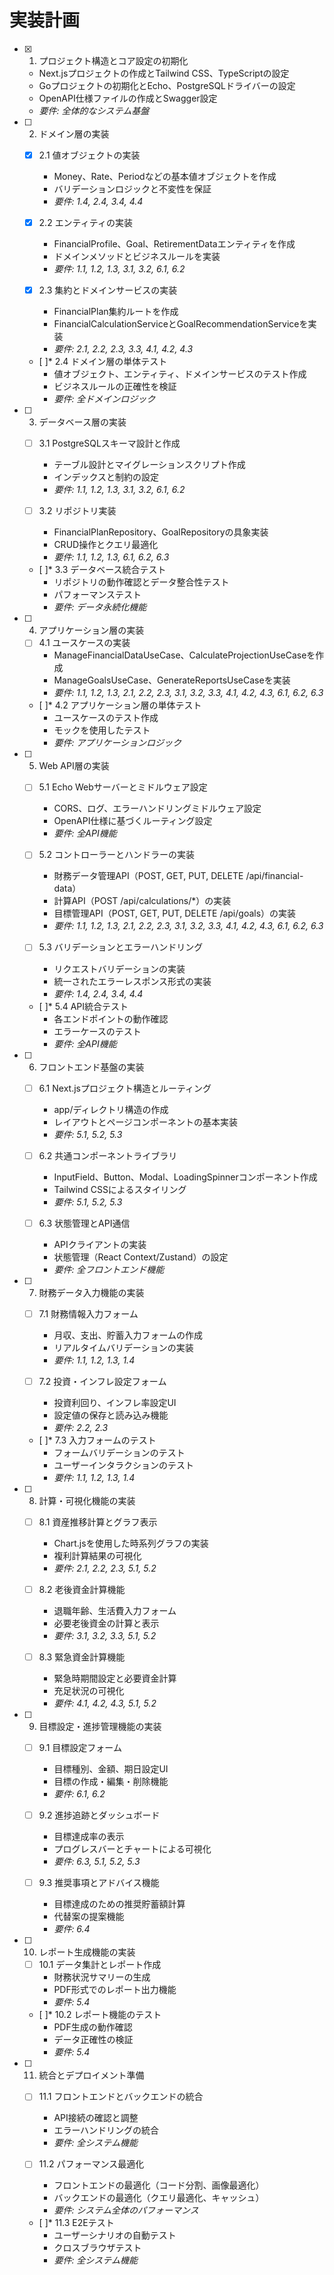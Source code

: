 # 実装計画

- [x] 1. プロジェクト構造とコア設定の初期化
  - Next.jsプロジェクトの作成とTailwind CSS、TypeScriptの設定
  - Goプロジェクトの初期化とEcho、PostgreSQLドライバーの設定
  - OpenAPI仕様ファイルの作成とSwagger設定
  - _要件: 全体的なシステム基盤_

- [ ] 2. ドメイン層の実装
  - [x] 2.1 値オブジェクトの実装
    - Money、Rate、Periodなどの基本値オブジェクトを作成
    - バリデーションロジックと不変性を保証
    - _要件: 1.4, 2.4, 3.4, 4.4_

  - [x] 2.2 エンティティの実装
    - FinancialProfile、Goal、RetirementDataエンティティを作成
    - ドメインメソッドとビジネスルールを実装
    - _要件: 1.1, 1.2, 1.3, 3.1, 3.2, 6.1, 6.2_

  - [x] 2.3 集約とドメインサービスの実装
    - FinancialPlan集約ルートを作成
    - FinancialCalculationServiceとGoalRecommendationServiceを実装
    - _要件: 2.1, 2.2, 2.3, 3.3, 4.1, 4.2, 4.3_

  - [ ]* 2.4 ドメイン層の単体テスト
    - 値オブジェクト、エンティティ、ドメインサービスのテスト作成
    - ビジネスルールの正確性を検証
    - _要件: 全ドメインロジック_

- [ ] 3. データベース層の実装
  - [ ] 3.1 PostgreSQLスキーマ設計と作成
    - テーブル設計とマイグレーションスクリプト作成
    - インデックスと制約の設定
    - _要件: 1.1, 1.2, 1.3, 3.1, 3.2, 6.1, 6.2_

  - [ ] 3.2 リポジトリ実装
    - FinancialPlanRepository、GoalRepositoryの具象実装
    - CRUD操作とクエリ最適化
    - _要件: 1.1, 1.2, 1.3, 6.1, 6.2, 6.3_

  - [ ]* 3.3 データベース統合テスト
    - リポジトリの動作確認とデータ整合性テスト
    - パフォーマンステスト
    - _要件: データ永続化機能_

- [ ] 4. アプリケーション層の実装
  - [ ] 4.1 ユースケースの実装
    - ManageFinancialDataUseCase、CalculateProjectionUseCaseを作成
    - ManageGoalsUseCase、GenerateReportsUseCaseを実装
    - _要件: 1.1, 1.2, 1.3, 2.1, 2.2, 2.3, 3.1, 3.2, 3.3, 4.1, 4.2, 4.3, 6.1, 6.2, 6.3_

  - [ ]* 4.2 アプリケーション層の単体テスト
    - ユースケースのテスト作成
    - モックを使用したテスト
    - _要件: アプリケーションロジック_

- [ ] 5. Web API層の実装
  - [ ] 5.1 Echo Webサーバーとミドルウェア設定
    - CORS、ログ、エラーハンドリングミドルウェア設定
    - OpenAPI仕様に基づくルーティング設定
    - _要件: 全API機能_

  - [ ] 5.2 コントローラーとハンドラーの実装
    - 財務データ管理API（POST, GET, PUT, DELETE /api/financial-data）
    - 計算API（POST /api/calculations/*）の実装
    - 目標管理API（POST, GET, PUT, DELETE /api/goals）の実装
    - _要件: 1.1, 1.2, 1.3, 2.1, 2.2, 2.3, 3.1, 3.2, 3.3, 4.1, 4.2, 4.3, 6.1, 6.2, 6.3_

  - [ ] 5.3 バリデーションとエラーハンドリング
    - リクエストバリデーションの実装
    - 統一されたエラーレスポンス形式の実装
    - _要件: 1.4, 2.4, 3.4, 4.4_

  - [ ]* 5.4 API統合テスト
    - 各エンドポイントの動作確認
    - エラーケースのテスト
    - _要件: 全API機能_

- [ ] 6. フロントエンド基盤の実装
  - [ ] 6.1 Next.jsプロジェクト構造とルーティング
    - app/ディレクトリ構造の作成
    - レイアウトとページコンポーネントの基本実装
    - _要件: 5.1, 5.2, 5.3_

  - [ ] 6.2 共通コンポーネントライブラリ
    - InputField、Button、Modal、LoadingSpinnerコンポーネント作成
    - Tailwind CSSによるスタイリング
    - _要件: 5.1, 5.2, 5.3_

  - [ ] 6.3 状態管理とAPI通信
    - APIクライアントの実装
    - 状態管理（React Context/Zustand）の設定
    - _要件: 全フロントエンド機能_

- [ ] 7. 財務データ入力機能の実装
  - [ ] 7.1 財務情報入力フォーム
    - 月収、支出、貯蓄入力フォームの作成
    - リアルタイムバリデーションの実装
    - _要件: 1.1, 1.2, 1.3, 1.4_

  - [ ] 7.2 投資・インフレ設定フォーム
    - 投資利回り、インフレ率設定UI
    - 設定値の保存と読み込み機能
    - _要件: 2.2, 2.3_

  - [ ]* 7.3 入力フォームのテスト
    - フォームバリデーションのテスト
    - ユーザーインタラクションのテスト
    - _要件: 1.1, 1.2, 1.3, 1.4_

- [ ] 8. 計算・可視化機能の実装
  - [ ] 8.1 資産推移計算とグラフ表示
    - Chart.jsを使用した時系列グラフの実装
    - 複利計算結果の可視化
    - _要件: 2.1, 2.2, 2.3, 5.1, 5.2_

  - [ ] 8.2 老後資金計算機能
    - 退職年齢、生活費入力フォーム
    - 必要老後資金の計算と表示
    - _要件: 3.1, 3.2, 3.3, 5.1, 5.2_

  - [ ] 8.3 緊急資金計算機能
    - 緊急時期間設定と必要資金計算
    - 充足状況の可視化
    - _要件: 4.1, 4.2, 4.3, 5.1, 5.2_

- [ ] 9. 目標設定・進捗管理機能の実装
  - [ ] 9.1 目標設定フォーム
    - 目標種別、金額、期日設定UI
    - 目標の作成・編集・削除機能
    - _要件: 6.1, 6.2_

  - [ ] 9.2 進捗追跡とダッシュボード
    - 目標達成率の表示
    - プログレスバーとチャートによる可視化
    - _要件: 6.3, 5.1, 5.2, 5.3_

  - [ ] 9.3 推奨事項とアドバイス機能
    - 目標達成のための推奨貯蓄額計算
    - 代替案の提案機能
    - _要件: 6.4_

- [ ] 10. レポート生成機能の実装
  - [ ] 10.1 データ集計とレポート作成
    - 財務状況サマリーの生成
    - PDF形式でのレポート出力機能
    - _要件: 5.4_

  - [ ]* 10.2 レポート機能のテスト
    - PDF生成の動作確認
    - データ正確性の検証
    - _要件: 5.4_

- [ ] 11. 統合とデプロイメント準備
  - [ ] 11.1 フロントエンドとバックエンドの統合
    - API接続の確認と調整
    - エラーハンドリングの統合
    - _要件: 全システム機能_

  - [ ] 11.2 パフォーマンス最適化
    - フロントエンドの最適化（コード分割、画像最適化）
    - バックエンドの最適化（クエリ最適化、キャッシュ）
    - _要件: システム全体のパフォーマンス_

  - [ ]* 11.3 E2Eテスト
    - ユーザーシナリオの自動テスト
    - クロスブラウザテスト
    - _要件: 全システム機能_